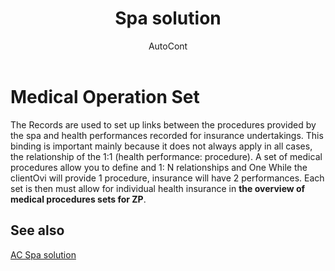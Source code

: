 ﻿---
    title: "Spa solution"
    author: AutoCont
    ms.date: 04/30/2018
    ms.topic: article
    ms.prod: dynamics-nav-2017
    ms.contentlocale: en
    ms.lasthandoff: 04/30/2018
---

# Medical Operation Set

The Records are used to set up links between the procedures provided by the spa and health performances recorded for insurance undertakings. This binding is important mainly because it does not always apply in all cases, the relationship of the 1:1 (health performance: procedure). A set of medical procedures allow you to define and 1: N relationships and One While the clientOvi will provide 1 procedure, insurance will have 2 performances.
Each set is then must allow for individual health insurance in **the overview of medical procedures sets for ZP**. 



## <a name="see-also"></a>See also
[AC Spa solution](ac-spa-solution.md)